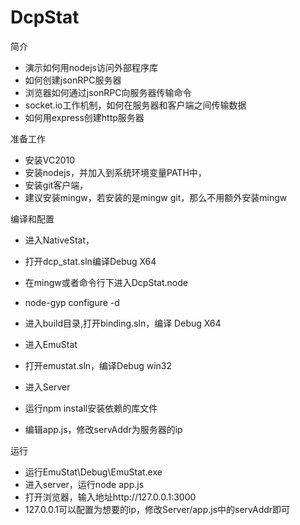 DcpStat
=======

简介
- 演示如何用nodejs访问外部程序库
- 如何创建jsonRPC服务器
- 浏览器如何通过jsonRPC向服务器传输命令
- socket.io工作机制，如何在服务器和客户端之间传输数据
- 如何用express创建http服务器

准备工作
- 安装VC2010
- 安装nodejs，并加入到系统环境变量PATH中，
- 安装git客户端，
- 建议安装mingw，若安装的是mingw git，那么不用额外安装mingw

编译和配置

- 进入NativeStat，
- 打开dcp_stat.sln编译Debug X64

- 在mingw或者命令行下进入DcpStat.node
- node-gyp configure -d
- 进入build目录,打开binding.sln，编译 Debug X64

- 进入EmuStat
- 打开emustat.sln，编译Debug win32

- 进入Server
- 运行npm install安装依赖的库文件
- 编辑app.js，修改servAddr为服务器的ip

运行
- 运行EmuStat\Debug\EmuStat.exe
- 进入server，运行node app.js
- 打开浏览器，输入地址http://127.0.0.1:3000
- 127.0.0.1可以配置为想要的ip，修改Server/app.js中的servAddr即可
